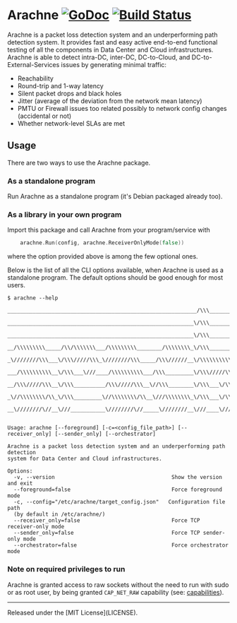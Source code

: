 # Arachne [![GoDoc][doc-img]][doc] [![Build Status][ci-img]][ci] 

Arachne is a packet loss detection system and an underperforming path detection
system. It provides fast and easy active end-to-end functional testing
of all the components in Data Center and Cloud infrastructures.
Arachne is able to detect intra-DC, inter-DC, DC-to-Cloud, and
DC-to-External-Services issues by generating minimal traffic:
 
- Reachability
- Round-trip and 1-way latency
- Silent packet drops and black holes
- Jitter (average of the deviation from the network mean latency)
- PMTU or Firewall issues too related possibly to network config changes
(accidental or not)
- Whether network-level SLAs are met


## Usage

There are two ways to use the Arachne package.

### As a standalone program
Run Arachne as a standalone program (it's Debian packaged already too).

### As a library in your own program
Import this package and call Arachne from your program/service with
```go
    arachne.Run(config, arachne.ReceiverOnlyMode(false))
```
where the option provided above is among the few optional ones.


Below is the list of all the CLI options available, when Arachne is 
used as a standalone program. The default options should be good 
enough for most users.

```
$ arachne --help

____________________________________________________________/\\\______________________________________
 ___________________________________________________________\/\\\______________________________________
  ___________________________________________________________\/\\\______________________________________
   __/\\\\\\\\\_____/\\/\\\\\\\___/\\\\\\\\\________/\\\\\\\\_\/\\\__________/\\/\\\\\\_______/\\\\\\\\__
    _\////////\\\___\/\\\/////\\\_\////////\\\_____/\\\//////__\/\\\\\\\\\\__\/\\\////\\\____/\\\/////\\\_
     ___/\\\\\\\\\\__\/\\\___\///____/\\\\\\\\\\___/\\\_________\/\\\/////\\\_\/\\\__\//\\\__/\\\\\\\\\\\__
      __/\\\/////\\\__\/\\\__________/\\\/////\\\__\//\\\________\/\\\___\/\\\_\/\\\___\/\\\_\//\\///////___
       _\//\\\\\\\\/\\_\/\\\_________\//\\\\\\\\/\\__\///\\\\\\\\_\/\\\___\/\\\_\/\\\___\/\\\__\//\\\\\\\\\\_
        __\////////\//__\///___________\////////\//_____\////////__\///____\///__\///____\///____\//////////__


Usage: arachne [--foreground] [-c=<config_file_path>] [--receiver_only] [--sender_only] [--orchestrator]

Arachne is a packet loss detection system and an underperforming path detection
system for Data Center and Cloud infrastructures.

Options:
  -v, --version                                     Show the version and exit
  --foreground=false                                Force foreground mode
  -c, --config="/etc/arachne/target_config.json"   Configuration file path
  (by default in /etc/arachne/)
  --receiver_only=false                             Force TCP receiver-only mode
  --sender_only=false                               Force TCP sender-only mode
  --orchestrator=false                              Force orchestrator mode
```


### Note on required privileges to run

Arachne is granted access to raw sockets without the need to run with sudo or
as root user, by being granted `CAP_NET_RAW` capability
(see: [capabilities][]).


<hr>
Released under the [MIT License](LICENSE).

[doc-img]: https://godoc.org/github.com/uber/arachne?status.svg
[doc]: https://godoc.org/github.com/uber/arachne
[ci-img]: https://travis-ci.org/uber/arachne.svg?branch=master
[ci]: https://travis-ci.org/uber/arachne
[capabilities]: http://linux.die.net/man/7/capabilities